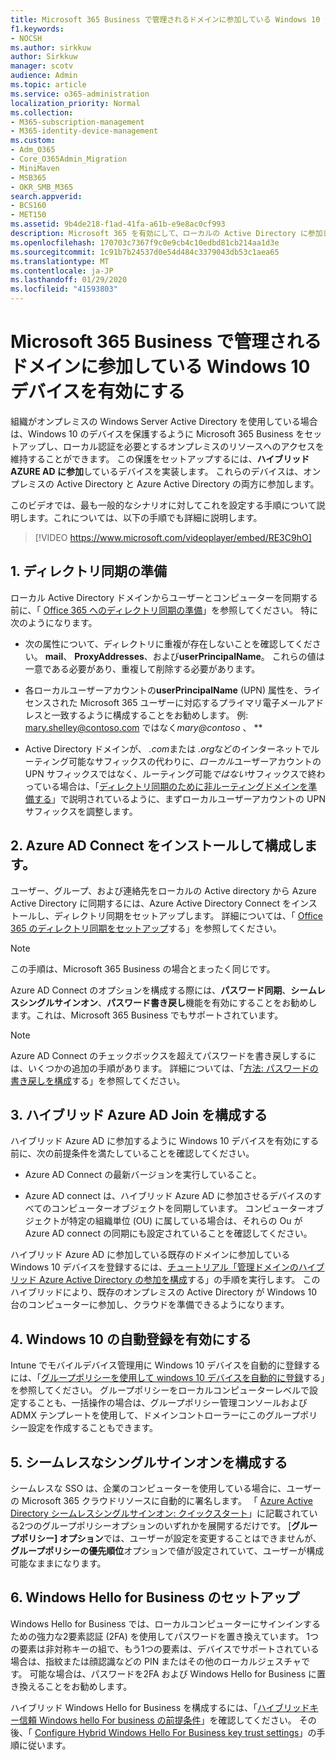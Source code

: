 ```yaml
---
title: Microsoft 365 Business で管理されるドメインに参加している Windows 10 デバイスを有効にする
f1.keywords:
- NOCSH
ms.author: sirkkuw
author: Sirkkuw
manager: scotv
audience: Admin
ms.topic: article
ms.service: o365-administration
localization_priority: Normal
ms.collection:
- M365-subscription-management
- M365-identity-device-management
ms.custom:
- Adm_O365
- Core_O365Admin_Migration
- MiniMaven
- MSB365
- OKR_SMB_M365
search.appverid:
- BCS160
- MET150
ms.assetid: 9b4de218-f1ad-41fa-a61b-e9e8ac0cf993
description: Microsoft 365 を有効にして、ローカルの Active Directory に参加している Windows 10 デバイスを保護する方法について説明します。
ms.openlocfilehash: 170703c7367f9c0e9cb4c10edbd81cb214aa1d3e
ms.sourcegitcommit: 1c91b7b24537d0e54d484c3379043db53c1aea65
ms.translationtype: MT
ms.contentlocale: ja-JP
ms.lasthandoff: 01/29/2020
ms.locfileid: "41593803"
---
```

# <a name="enable-domain-joined-windows-10-devices-to-be-managed-by-microsoft-365-business"></a>Microsoft 365 Business で管理されるドメインに参加している Windows 10 デバイスを有効にする

組織がオンプレミスの Windows Server Active Directory を使用している場合は、Windows 10 のデバイスを保護するように Microsoft 365 Business をセットアップし、ローカル認証を必要とするオンプレミスのリソースへのアクセスを維持することができます。
この保護をセットアップするには、**ハイブリッド AZURE AD に参加**しているデバイスを実装します。 これらのデバイスは、オンプレミスの Active Directory と Azure Active Directory の両方に参加します。

このビデオでは、最も一般的なシナリオに対してこれを設定する手順について説明します。これについては、以下の手順でも詳細に説明します。

> [!VIDEO https://www.microsoft.com/videoplayer/embed/RE3C9hO]
  

## <a name="1-prepare-for-directory-synchronization"></a>1. ディレクトリ同期の準備 

ローカル Active Directory ドメインからユーザーとコンピューターを同期する前に、「 [Office 365 へのディレクトリ同期の準備](https://docs.microsoft.com/office365/enterprise/prepare-for-directory-synchronization)」を参照してください。 特に次のようになります。

   - 次の属性について、ディレクトリに重複が存在しないことを確認してください。 **mail**、 **ProxyAddresses**、および**userPrincipalName**。 これらの値は一意である必要があり、重複して削除する必要があります。
   
   - 各ローカルユーザーアカウントの**userPrincipalName** (UPN) 属性を、ライセンスされた Microsoft 365 ユーザーに対応するプライマリ電子メールアドレスと一致するように構成することをお勧めします。 例: mary.shelley@contoso.com ではなく*mary@contoso* 、 **
   
   - Active Directory ドメインが、 *.com*または *.org*などのインターネットでルーティング可能なサフィックスの代わりに、*ローカル*ユーザーアカウントの UPN サフィックスではなく、ルーティング可能*ではない*サフィックスで終わっている場合は、「[ディレクトリ同期のために非ルーティングドメインを準備する](https://docs.microsoft.com/office365/enterprise/prepare-a-non-routable-domain-for-directory-synchronization)」で説明されているように、まずローカルユーザーアカウントの UPN サフィックスを調整します。 

## <a name="2-install-and-configure-azure-ad-connect"></a>2. Azure AD Connect をインストールして構成します。

ユーザー、グループ、および連絡先をローカルの Active directory から Azure Active Directory に同期するには、Azure Active Directory Connect をインストールし、ディレクトリ同期をセットアップします。 詳細については、「 [Office 365 のディレクトリ同期をセットアップ](https://support.office.com/article/1b3b5318-6977-42ed-b5c7-96fa74b08846)する」を参照してください。

> [!NOTE]
> この手順は、Microsoft 365 Business の場合とまったく同じです。 

Azure AD Connect のオプションを構成する際には、**パスワード同期**、**シームレスシングルサインオン**、**パスワード書き戻し**機能を有効にすることをお勧めします。これは、Microsoft 365 Business でもサポートされています。

> [!NOTE]
> Azure AD Connect のチェックボックスを超えてパスワードを書き戻しするには、いくつかの追加の手順があります。 詳細については、「[方法: パスワードの書き戻しを構成](https://docs.microsoft.com/azure/active-directory/authentication/howto-sspr-writeback)する」を参照してください。 

## <a name="3-configure-hybrid-azure-ad-join"></a>3. ハイブリッド Azure AD Join を構成する

ハイブリッド Azure AD に参加するように Windows 10 デバイスを有効にする前に、次の前提条件を満たしていることを確認してください。

   - Azure AD Connect の最新バージョンを実行していること。

   - Azure AD connect は、ハイブリッド Azure AD に参加させるデバイスのすべてのコンピューターオブジェクトを同期しています。 コンピューターオブジェクトが特定の組織単位 (OU) に属している場合は、それらの Ou が Azure AD connect の同期にも設定されていることを確認してください。

ハイブリッド Azure AD に参加している既存のドメインに参加している Windows 10 デバイスを登録するには、[チュートリアル「管理ドメインのハイブリッド Azure Active Directory の参加を構成](https://docs.microsoft.com/azure/active-directory/devices/hybrid-azuread-join-managed-domains#configure-hybrid-azure-ad-join)する」の手順を実行します。 このハイブリッドにより、既存のオンプレミスの Active Directory が Windows 10 台のコンピューターに参加し、クラウドを準備できるようになります。
    
## <a name="4-enable-automatic-enrollment-for-windows-10"></a>4. Windows 10 の自動登録を有効にする

 Intune でモバイルデバイス管理用に Windows 10 デバイスを自動的に登録するには、「[グループポリシーを使用して windows 10 デバイスを自動的に登録](https://docs.microsoft.com/windows/client-management/mdm/enroll-a-windows-10-device-automatically-using-group-policy)する」を参照してください。 グループポリシーをローカルコンピューターレベルで設定することも、一括操作の場合は、グループポリシー管理コンソールおよび ADMX テンプレートを使用して、ドメインコントローラーにこのグループポリシー設定を作成することもできます。

## <a name="5-configure-seamless-single-sign-on"></a>5. シームレスなシングルサインオンを構成する

  シームレスな SSO は、企業のコンピューターを使用している場合に、ユーザーの Microsoft 365 クラウドリソースに自動的に署名します。 「 [Azure Active Directory シームレスシングルサインオン: クイックスタート](https://docs.microsoft.com/azure/active-directory/hybrid/how-to-connect-sso-quick-start#step-2-enable-the-feature)」に記載されている2つのグループポリシーオプションのいずれかを展開するだけです。 [**グループポリシー] オプション**では、ユーザーが設定を変更することはできませんが、**グループポリシーの優先順位**オプションで値が設定されていて、ユーザーが構成可能なままになります。

## <a name="6-set-up-windows-hello-for-business"></a>6. Windows Hello for Business のセットアップ

 Windows Hello for Business では、ローカルコンピューターにサインインするための強力な2要素認証 (2FA) を使用してパスワードを置き換えています。 1つの要素は非対称キーの組で、もう1つの要素は、デバイスでサポートされている場合は、指紋または顔認識などの PIN またはその他のローカルジェスチャです。 可能な場合は、パスワードを2FA および Windows Hello for Business に置き換えることをお勧めします。

ハイブリッド Windows Hello for Business を構成するには、「[ハイブリッドキー信頼 Windows hello For business の前提条件](https://docs.microsoft.com/windows/security/identity-protection/hello-for-business/hello-hybrid-key-trust-prereqs)」を確認してください。 その後、「 [Configure Hybrid Windows Hello For Business key trust settings](https://docs.microsoft.com/windows/security/identity-protection/hello-for-business/hello-hybrid-key-whfb-settings)」の手順に従います。 
